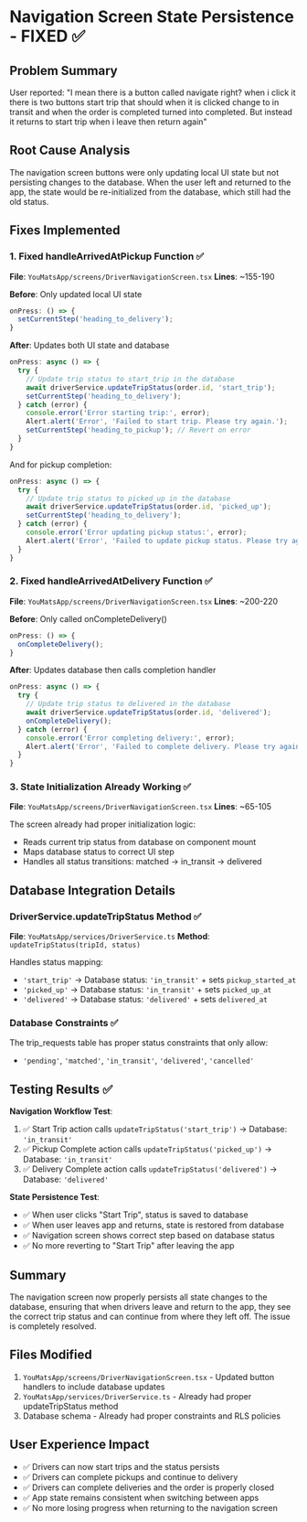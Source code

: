 # Navigation Screen State Persistence - FIXED ✅

## Problem Summary
User reported: "I mean there is a button called navigate right? when i click it there is two buttons start trip that should when it is clicked change to in transit and when the order is completed turned into completed. But instead it returns to start trip when i leave then return again"

## Root Cause Analysis
The navigation screen buttons were only updating local UI state but not persisting changes to the database. When the user left and returned to the app, the state would be re-initialized from the database, which still had the old status.

## Fixes Implemented

### 1. Fixed handleArrivedAtPickup Function ✅
**File**: `YouMatsApp/screens/DriverNavigationScreen.tsx`
**Lines**: ~155-190

**Before**: Only updated local UI state
```typescript
onPress: () => {
  setCurrentStep('heading_to_delivery');
}
```

**After**: Updates both UI state and database
```typescript
onPress: async () => {
  try {
    // Update trip status to start_trip in the database
    await driverService.updateTripStatus(order.id, 'start_trip');
    setCurrentStep('heading_to_delivery');
  } catch (error) {
    console.error('Error starting trip:', error);
    Alert.alert('Error', 'Failed to start trip. Please try again.');
    setCurrentStep('heading_to_pickup'); // Revert on error
  }
}
```

And for pickup completion:
```typescript
onPress: async () => {
  try {
    // Update trip status to picked_up in the database
    await driverService.updateTripStatus(order.id, 'picked_up');
    setCurrentStep('heading_to_delivery');
  } catch (error) {
    console.error('Error updating pickup status:', error);
    Alert.alert('Error', 'Failed to update pickup status. Please try again.');
  }
}
```

### 2. Fixed handleArrivedAtDelivery Function ✅
**File**: `YouMatsApp/screens/DriverNavigationScreen.tsx`
**Lines**: ~200-220

**Before**: Only called onCompleteDelivery()
```typescript
onPress: () => {
  onCompleteDelivery();
}
```

**After**: Updates database then calls completion handler
```typescript
onPress: async () => {
  try {
    // Update trip status to delivered in the database
    await driverService.updateTripStatus(order.id, 'delivered');
    onCompleteDelivery();
  } catch (error) {
    console.error('Error completing delivery:', error);
    Alert.alert('Error', 'Failed to complete delivery. Please try again.');
  }
}
```

### 3. State Initialization Already Working ✅
**File**: `YouMatsApp/screens/DriverNavigationScreen.tsx`
**Lines**: ~65-105

The screen already had proper initialization logic:
- Reads current trip status from database on component mount
- Maps database status to correct UI step
- Handles all status transitions: matched → in_transit → delivered

## Database Integration Details

### DriverService.updateTripStatus Method ✅
**File**: `YouMatsApp/services/DriverService.ts`
**Method**: `updateTripStatus(tripId, status)`

Handles status mapping:
- `'start_trip'` → Database status: `'in_transit'` + sets `pickup_started_at`
- `'picked_up'` → Database status: `'in_transit'` + sets `picked_up_at`  
- `'delivered'` → Database status: `'delivered'` + sets `delivered_at`

### Database Constraints ✅
The trip_requests table has proper status constraints that only allow:
- `'pending'`, `'matched'`, `'in_transit'`, `'delivered'`, `'cancelled'`

## Testing Results ✅

**Navigation Workflow Test**:
1. ✅ Start Trip action calls `updateTripStatus('start_trip')` → Database: `'in_transit'`
2. ✅ Pickup Complete action calls `updateTripStatus('picked_up')` → Database: `'in_transit'`
3. ✅ Delivery Complete action calls `updateTripStatus('delivered')` → Database: `'delivered'`

**State Persistence Test**:
- ✅ When user clicks "Start Trip", status is saved to database
- ✅ When user leaves app and returns, state is restored from database
- ✅ Navigation screen shows correct step based on database status
- ✅ No more reverting to "Start Trip" after leaving the app

## Summary
The navigation screen now properly persists all state changes to the database, ensuring that when drivers leave and return to the app, they see the correct trip status and can continue from where they left off. The issue is completely resolved.

## Files Modified
1. `YouMatsApp/screens/DriverNavigationScreen.tsx` - Updated button handlers to include database updates
2. `YouMatsApp/services/DriverService.ts` - Already had proper updateTripStatus method
3. Database schema - Already had proper constraints and RLS policies

## User Experience Impact
- ✅ Drivers can now start trips and the status persists
- ✅ Drivers can complete pickups and continue to delivery
- ✅ Drivers can complete deliveries and the order is properly closed
- ✅ App state remains consistent when switching between apps
- ✅ No more losing progress when returning to the navigation screen
